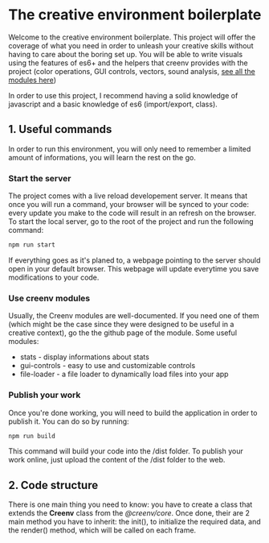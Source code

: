 # The creative environment boilerplate

Welcome to the creative environment boilerplate. This project will offer the coverage of what you need in order to unleash your creative skills without having to care about the boring set up. You will be able to write visuals using the features of es6+ and the helpers that creenv provides with the project (color operations, GUI controls, vectors, sound analysis, [see all the modules here](https://test.com))

In order to use this project, I recommend having a solid knowledge of javascript and a basic knowledge of es6 (import/export, class).

## 1. Useful commands 

In order to run this environment, you will only need to remember a limited amount of informations, you will learn the rest on the go. 

### Start the server 

The project comes with a live reload developement server. It means that once you will run a command, your browser will be synced to your code: every update you make to the code will result in an refresh on the browser. To start the local server, go to the root of the project and run the following command: 

``` bash
npm run start 
```

If everything goes as it's planed to, a webpage pointing to the server should open in your default browser. This webpage will update everytime you save modifications to your code. 

### Use creenv modules

Usually, the Creenv modules are well-documented. If you need one of them (which might be the case since they were designed to be useful in a creative context), go the the github page of the module. Some useful modules: 

- stats - display informations about stats 
- gui-controls - easy to use and customizable controls 
- file-loader - a file loader to dynamically load files into your app 

### Publish your work 

Once you're done working, you will need to build the application in order to publish it. You can do so by running:

``` bash
npm run build 
```

This command will build your code into the /dist folder. To publish your work online, just upload the content of the /dist folder to the web.

## 2. Code structure 

There is one main thing you need to know: you have to create a class that extends the **Creenv** class from the *@creenv/core*. Once done, their are 2 main method you have to inherit: the init(), to initialize the required data, and the render() method, which will be called on each frame.


